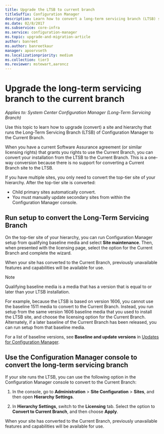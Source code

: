 ```yaml
---
title: Upgrade the LTSB to current branch
titleSuffix: Configuration Manager
description: Learn how to convert a long-term servicing branch (LTSB) site to a current branch site.
ms.date: 02/8/2017
ms.subservice: core-infra
ms.service: configuration-manager
ms.topic: upgrade-and-migration-article
author: banreet
ms.author: banreetkaur
manager: apoorvseth
ms.localizationpriority: medium
ms.collection: tier3
ms.reviewer: mstewart,aaroncz 
---
```


# Upgrade the long-term servicing branch to the current branch

*Applies to: System Center Configuration Manager (Long-Term Servicing Branch)*

Use this topic to learn how to upgrade (convert) a site and hierarchy that runs the Long-Term Servicing Branch (LTSB) of Configuration Manager to the Current Branch.

When you have a current Software Assurance agreement (or similar licensing rights) that grants you rights to use the Current Branch, you can convert your installation from the LTSB to the Current Branch.  This is a one-way conversion because there is no support for converting a Current Branch site to the LTSB.

If you have multiple sites, you only need to convert the top-tier site of your hierarchy. After the top-tier site is converted:
- Child primary sites automatically convert.
- You must manually update secondary sites from within the Configuration Manager console.

## Run setup to convert the Long-Term Servicing Branch
On the top-tier site of your hierarchy, you can run Configuration Manager setup from qualifying baseline media and select **Site maintenance**.  Then, when presented with the licensing page, select the option for the Current Branch and complete the wizard.

When your site has converted to the Current Branch, previously unavailable features and capabilities will be available for use.

> [!NOTE]  
> Qualifying baseline media is a media that has a version that is equal to or later than your LTSB installation.

For example, because the LTSB is based on version 1606, you cannot use the baseline 1511 media to convert to the Current Branch. Instead, you run setup from the same version 1606 baseline media that you used to install the LTSB site, and choose the licensing option for the Current Branch.  Alternately, if a later baseline of the Current Branch has been released, you can run setup from that baseline media.

For a list of baseline versions, see **Baseline and update versions** in [Updates for Configuration Manager](../servers/manage/updates.md).

## Use the Configuration Manager console to convert the long-term servicing branch
If your site runs the LTSB, you can use the following option in the Configuration Manager console to convert to the Current Branch:

 1. In the console, go to **Administration** > **Site Configuration** > **Sites**, and then open **Hierarchy Settings**.  

 2. In **Hierarchy Settings**, switch to the **Licensing** tab. Select the option to **Convert to Current Branch**, and then choose **Apply**.  

When your site has converted to the Current Branch, previously unavailable features and capabilities will be available for use.
